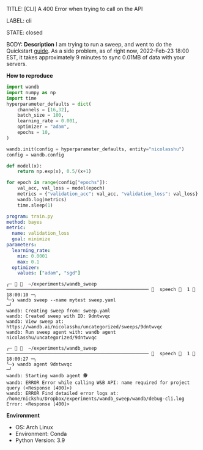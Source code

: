 TITLE:
[CLI] A 400 Error when trying to call on the API

LABEL:
cli

STATE:
closed

BODY:
**Description**
I am trying to run a sweep, and went to do the Quickstart [guide](https://docs.wandb.ai/guides/sweeps/quickstart). 
As a side problem, as of right now, 2022-Feb-23 18:00 EST, it takes approximately 9 minutes to sync 0.01MB of data with your servers. 

**How to reproduce**

```python
import wandb
import numpy as np
import time
hyperparameter_defaults = dict(
    channels = [16,32],
    batch_size = 100,
    learning_rate = 0.001, 
    optimizer = "adam",
    epochs = 10,
)

wandb.init(config = hyperparameter_defaults, entity="nicolasshu")
config = wandb.config

def model(x):
    return np.exp(x), 0.5/(x+1)

for epoch in range(config["epochs"]):
    val_acc, val_loss = model(epoch)
    metrics = {"validation_acc": val_acc, "validation_loss": val_loss}
    wandb.log(metrics)
    time.sleep(1)
```

```yaml
program: train.py
method: bayes
metric:
  name: validation_loss
  goal: minimize
parameters:
  learning_rate:
    min: 0.0001
    max: 0.1
  optimizer:
    values: ["adam", "sgd"]
```

```
╭─    ~/experiments/wandb_sweep ────────────────────────────────────────────────────   speech   1   18:00:10 ─╮
╰─❯ wandb sweep --name mytest sweep.yaml                                                                          ─╯
wandb: Creating sweep from: sweep.yaml
wandb: Created sweep with ID: 9dntwvqc
wandb: View sweep at: https://wandb.ai/nicolasshu/uncategorized/sweeps/9dntwvqc
wandb: Run sweep agent with: wandb agent nicolasshu/uncategorized/9dntwvqc

╭─    ~/experiments/wandb_sweep ────────────────────────────────────────────────────   speech   1   18:00:27 ─╮
╰─❯ wandb agent 9dntwvqc                                                                                          ─╯
wandb: Starting wandb agent 🕵️
wandb: ERROR Error while calling W&B API: name required for project query (<Response [400]>)
wandb: ERROR Find detailed error logs at: /home/nickshu/Dropbox/experiments/wandb_sweep/wandb/debug-cli.log
Error: <Response [400]>
```

**Environment**
- OS: Arch Linux
- Environment: Conda
- Python Version: 3.9


